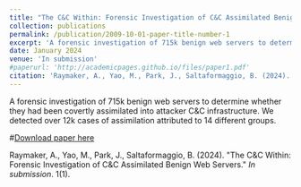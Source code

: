 ```yaml
---
title: "The C&C Within: Forensic Investigation of C&C Assimilated Benign Web Servers"
collection: publications
permalink: /publication/2009-10-01-paper-title-number-1
excerpt: 'A forensic investigation of 715k benign web servers to determine whether they had been covertly assimilated into attacker C&C infrastructure. We detected over 12k cases of assimilation attributed to 14 different groups.'
date: January 2024
venue: 'In submission'
#paperurl: 'http://academicpages.github.io/files/paper1.pdf'
citation: 'Raymaker, A., Yao, M., Park, J., Saltaformaggio, B. (2024). &quot;The C&C Within: Forensic Investigation of C&C Assimilated Benign Web Servers.&quot; <i>In submission</i>. 1(1).'
---
```

A forensic investigation of 715k benign web servers to determine whether they had been covertly assimilated into attacker C&C infrastructure. We detected over 12k cases of assimilation attributed to 14 different groups.

#[Download paper here](http://academicpages.github.io/files/paper1.pdf)

Raymaker, A., Yao, M., Park, J., Saltaformaggio, B. (2024). "The C&C Within: Forensic Investigation of C&C Assimilated Benign Web Servers." <i>In submission</i>. 1(1).
